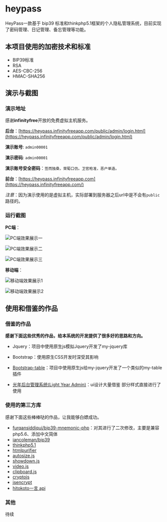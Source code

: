 # heypass

HeyPass一款基于 bip39 标准和thinkphp5.1框架的个人隐私管理系统，目前实现了密码管理、日记管理、备忘管理等功能。

## 本项目使用的加密技术和标准

- BIP39标准
- RSA
- AES-CBC-256
- HMAC-SHA256

## 演示与截图

### 演示地址

感谢**infinityfree**开放的免费虚拟主机服务。

**后台**：[https://heypass.infinityfreeapp.com/public/admin/login.html](https://heypass.infinityfreeapp.com/public/admin/login.html)

**演示账号**: `admin00001`

**演示密码**: `admin00001`

**演示账号安全密码**：`签而独桑，荣萄口仿。卫官枪准，恶户单造。`

**前台**：[https://heypass.infinityfreeapp.com](https://heypass.infinityfreeapp.com/)

*注意*：因为演示使用的是虚拟主机，实际部署到服务器之后url中是不会有`public`路径的。

### 运行截图

**PC端**：

![PC端效果展示一](https://z3.ax1x.com/2021/07/23/WrWLwQ.png "PC端效果展示一")

![PC端效果展示二](https://z3.ax1x.com/2021/07/23/WrfkTJ.png "PC端效果展示二")

![PC端效果展示三](https://z3.ax1x.com/2021/07/23/WrfmSx.png "PC端效果展示三")

**移动端**：

![移动端效果展示1](https://z3.ax1x.com/2021/07/23/Wrf1TH.png "移动端效果展示1")

![移动端效果展示2](https://z3.ax1x.com/2021/07/23/Wrf474.png "移动端效果展示2")

## 使用和借鉴的作品

### 借鉴的作品

**感谢下面这些优秀的作品，给本系统的开发提供了很多好的思路和方向。**

- Jquery：项目中使用原生js模拟Jquery开发了my-jquery库

- Bootstrap：使用原生CSS开发时深受其影响
- [Bootstrap-table](https://github.com/wenzhixin/bootstrap-table)：项目中使用原生js给my-jquery开发了一个类似的my-table插件
- [光年后台管理系统(Light Year Admin)](https://gitee.com/yinqi/Light-Year-Admin-Using-Iframe-v4)：ui设计大量借鉴 部分样式直接进行了使用

### 使用的第三方库

感谢下面这些棒棒哒的作品，让我能够白嫖成功。

- [furqansiddiqui/bip39-mnemonic-php](https://github.com/furqansiddiqui/bip39-mnemonic-php)：对其进行了二次修改，主要是兼容php5.6、添加中文简体
- [iancoleman/bip39](https://github.com/iancoleman/bip39)
- [thinkphp5.1](https://gitee.com/liu21st/thinkphp/tree/5.1/)
- [htmlpurifier](http://htmlpurifier.org)
- [autosize.js](https://hub.fastgit.org/jackmoore/autosize)
- [showdown.js](https://github.com/showdownjs/showdown)
- [video.js](https://github.com/videojs/video.js)
- [clipboard.js](https://github.com/zenorocha/clipboard.js/)
- [cryptojs](https://code.google.com/p/crypto-js/)
- [jsencrypt](https://github.com/travist/jsencrypt/)
- [hitokoto一言 api](https://developer.hitokoto.cn/sentence/)

### 其他

待续